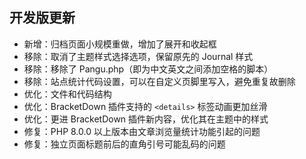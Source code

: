 ## 开发版更新

- 新增：归档页面小规模重做，增加了展开和收起框
- 移除：取消了主题样式选择选项，保留原先的 Journal 样式
- 移除：移除了 Pangu.php（即为中文英文之间添加空格的脚本）
- 移除：站点统计代码设置，可以在自定义页脚里写入，避免重复故删除
- 优化：文件和代码结构
- 优化：BracketDown 插件支持的 `<details>` 标签动画更加丝滑
- 优化：更进 BracketDown 插件新内容，优化其在主题中的样式
- 修复：PHP 8.0.0 以上版本由文章浏览量统计功能引起的问题
- 修复：独立页面标题前后的直角引号可能乱码的问题
